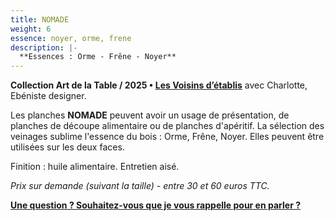```yaml
---
title: NOMADE
weight: 6
essence: noyer, orme, frene
description: |-
  **Essences : Orme - Frêne - Noyer**
---
```


**Collection Art de la Table / 2025 • [Les Voisins d’établis](/oeuvres/voisins/)** avec Charlotte, Ebéniste designer.

Les planches **NOMADE** peuvent avoir un usage de présentation, de planches de découpe alimentaire ou de planches d'apéritif.
La sélection des veinages sublime l'essence du bois : Orme, Frêne, Noyer.
Elles peuvent être utilisées sur les deux faces.

Finition : huile alimentaire. Entretien aisé.

*Prix sur demande (suivant la taille) - entre 30 et 60 euros TTC.*

**[Une question ? Souhaitez-vous que je vous rappelle pour en parler ?](https://f1fd647b.sibforms.com/serve/MUIFAAmG326ALyvjIkXFyzBfNNQUn3ctZMhhViw8dP5xgG6zG_JRcXBpDgwejUxRs6kJniWOVMOk_kKomP0TveRo-Ma1CzNkw9UtRQle3E7HYuhvItInwEA9aE66lWRdp8qYVCCKnqoXZZoqsDdcbwPX6mexWu2yjQcMgm5PaxwPHGd5vrCLhicBBIxX4i2sEVg_nnLQGMv16_aW)**